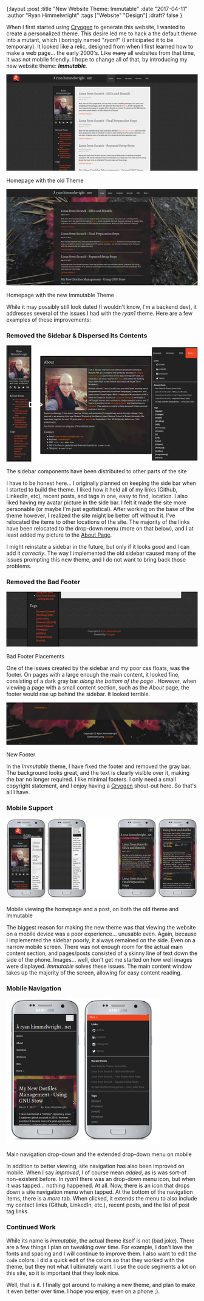 {:layout :post
:title  "New Website Theme: Immutable"
:date "2017-04-11"
:author "Ryan Himmelwright"
:tags ["Website" "Design"]
:draft? false
}

When I first started using [Cryogen](http://cryogenweb.org) to generate this website, I wanted to create a personalized theme. This desire led me to hack a the default theme into a mutant, which I boringly named "<i>ryan1</i>" (I anticipated it to be temporary). It looked like a relic, designed from when I first learned how to make a web page... the early 2000's. Like ~~many~~ all websites from that time, it was not mobile friendly. I hope to change all of that, by introducing my new website theme: <b><i>Immutable</i></b>.

<!-- more -->

[![Homepage with old ryan1 Theme](../../img/posts/New-Theme-Immutable/ryan1-home.png)](../../img/posts/New-Theme-Immutable/ryan1-home.png)
<div id="caption">Homepage with the old Theme</div>

[![Homepage with Immutable Theme](../../img/posts/New-Theme-Immutable/immutable-home.png)](../../img/posts/New-Theme-Immutable/immutable-home.png)
<div id="caption">Homepage with the new Immutable Theme</div>

While it may possibly still look dated (I wouldn't know, I'm a backend dev), it addresses several of the issues I had with the *ryan1* theme. Here are a few examples of these improvements:

### Removed the Sidebar & Dispersed Its Contents

[<img src="../../img/posts/New-Theme-Immutable/sidebar-changes.png">](../../img/posts/New-Theme-Immutable/sidebar-changes.png)
<div id="caption">The sidebar components have been distributed to other parts of the site</div>

I have to be honest here... I originally planned on keeping the side bar when I started to build the theme. I liked how it held all of my links (Github, LinkedIn, etc), recent posts, and tags in one, easy to find, location. I also liked having my avatar picture in the side bar. I felt it made the site more personable (or maybe I'm just egotistical). After working on the base of the theme however, I realized the site might be better off without it. I've relocated the items to other locations of the site. The majority of the links have been relocated to the drop-down menu (more on that  below), and I at least added my picture to the [About Page](../../pages/about/). 

I might reinstate a sidebar in the future, but only if it looks *good* and I can add it *correctly*. The way I implemented the old sidebar caused many of the issues prompting this new theme, and I do not want to bring back those problems.

### Removed the Bad Footer
[<img src="../../img/posts/New-Theme-Immutable/ryan1-bad-footer.png">](../../img/posts/New-Theme-Immutable/ryan1-bad-footer.png)
<div id="caption">Bad Footer Placements</div>

One of the issues created by the sidebar and my poor css floats, was the footer. On pages with a large enough the main content, it looked fine, consisting of a dark gray bar *along the bottom of the page* . However, when viewing a page with a small content section, such as the *About* page, the footer would rise up behind the sidebar. It looked terrible.

[<img src="../../img/posts/New-Theme-Immutable/immutable-footer.png">](../../img/posts/New-Theme-Immutable/immutable-footer.png)
<div id="caption">New Footer</div>

In the *Immutable* theme, I have fixed the footer and removed the gray bar. The background looks great, and the text is clearly visible over it, making the bar no longer required. I like minimal footers. I only need a small copyright statement, and I enjoy having a [Cryogen](http://cryogenweb.org) shout-out here. So that's all I have.

### Mobile Support
[<img src="../../img/posts/New-Theme-Immutable/mobile-changes.png">](../../img/posts/New-Theme-Immutable/mobile-changes.png)
<div id="caption">Mobile viewing the homepage and a post, on both the old theme and Immutable</div>

The biggest reason for making the new theme was that viewing the website on a mobile device was a poor experience... unusable even. Again, because I implemented the sidebar poorly, it always remained on the side. Even on a narrow mobile screen. There was not enough room for the actual main content section, and pages/posts consisted of a skinny line of text down the side of the phone. Images... well, don't get me started on how well images were displayed. *Immutable* solves these issues. The main content window takes up the majority of the screen, allowing for easy content reading. 

### Mobile Navigation
[<img src="../../img/posts/New-Theme-Immutable/mobile-menu.png">](../../img/posts/New-Theme-Immutable/mobile-menu.png)
<div id="caption">Main navigation drop-down and the extended drop-down menu on mobile</div>

In addition to better viewing, site navigation has also been improved on mobile. When I say *improved*, I of course mean *added*, as is was sort-of non-existent before. In *ryan1* there was an drop-down menu icon, but when it was tapped... nothing happened. At all. Now, there is an icon that drops down a site navigation menu when tapped. At the bottom of the navigation items, there is a *more* tab. When clicked, it extends the menu to also include my contact links (Github, LinkedIn, etc.), recent posts, and the list of post tag links.

### Continued Work
While its name is *immutable*, the actual theme itself is not (bad joke). There are a few things I plan on tweaking over time. For example, I don't love the fonts and spacing and I will continue to improve them. I also want to edit the `code` colors. I did a quick edit of the colors so that they worked with the theme, but they not what I ultimately want. I use the code segments a lot on this site, so it is important that they look nice.

Well, that is it. I finally got around to making a new theme, and plan to make it even better over time. I hope you enjoy, even on a phone ;).